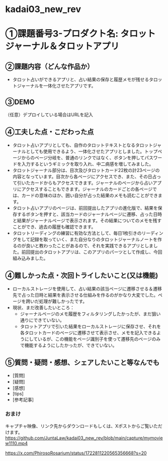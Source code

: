 # kadai03_new_rev

# ①課題番号3-プロダクト名: タロットジャーナル＆タロットアプリ


## ②課題内容（どんな作品か）
- タロット占いができるアプリと、占い結果の保存と履歴メモが残せるタロットジャーナルを一体化させたアプリです。

## ③DEMO
（任意）デプロイしている場合はURLを記入

## ④工夫した点・こだわった点
- タロット占いアプリとしても、自作のタロットテキストとなるタロットジャーナルとしても使用できるよう、一体化させたアプリとしました。トップページからのページ分岐を、普通のリンクではなく、ボタンを押してパスワードを入力するというギミックを取り入れ、中二病感を増してみました。
- タロットジャーナル部分は、目次及びタロットカード22枚の計23ページの内容となっています。目次から各ページにアクセスでき、また、その日占って引いたカードからもアクセスできます。ジャーナルのページから占いアプリにアクセスすることもできます。ジャーナルのカードごとの各ページでは、カードの意味のほか、囲い自分が占った結果のメモも読むことができます。 
- タロット占いアプリのページは、前回提出したアプリの進化版で、結果を保存するボタンを押すと、該当カードのジャーナルページに遷移、占った日時と結果がジャーナルページで表示されます。その結果についてのメモを残すことができ、過去の履歴も確認できます。
- タロットリーディングの練習に有効な方法として、毎日1枚引きのリーディングをして記録を取っていく、また自分なりのタロットジャーナルノートを作るのが良いと教わったことがあるので、それを実践できるアプリとしました。前回提出のタロットアプリは、このアプリのパーツとして作成し、今回組み込みました。


## ④難しかった点・次回トライしたいこと(又は機能)
- ローカルストレージを使用して、占い結果の該当ページに遷移させる＆遷移先で占った日時と結果を表示させる仕組みを作るのがかなり大変でした。ページを跨いだ処理が難しかったです。
- 現状、まだ改善したいところ：
  - ジャーナルページのメモ履歴をフィルタリングしたかったが、まだ狙い通りにできていない。
  -  タロットアプリで引いた結果をローカルストレージに保存させ、それを各タロットカードのページに遷移させて表示させ、メモを記入できるようにしているが、この機能をページ識別子を使って遷移先のページのみで機能するようにしたかったが、できていない。

## ⑤質問・疑問・感想、シェアしたいこと等なんでも
- [質問]
- [疑問]
- [感想]
- [tips]
- [参考記事]


### おまけ
キャプチャ映像、リンク先からダウンロードもしくは、Xポストからご覧いただけます。
https://github.com/JuntaLaw/kadai03_new_rev/blob/main/capture/mymoview1110.mp4

https://x.com/PhirosoRosarium/status/1722811220565356668?s=20
